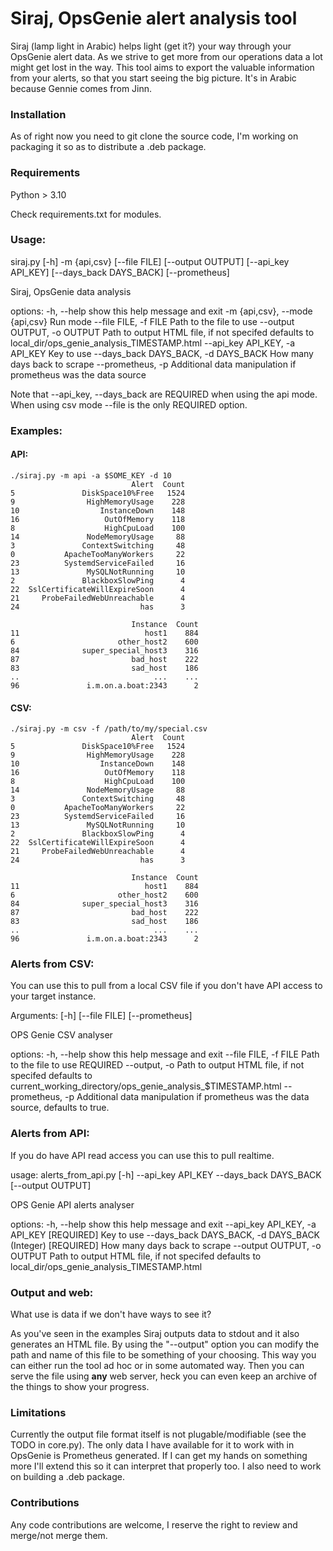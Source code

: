 # Siraj, OpsGenie alert analysis tool

Siraj (lamp light in Arabic) helps light (get it?) your way through your OpsGenie alert data.
As we strive to get more from our operations data a lot might get lost in the way. This tool aims to export the valuable information from your
alerts, so that you start seeing the big picture. It's in Arabic because Gennie comes from Jinn.

### Installation

As of right now you need to git clone the source code, I'm working on packaging it so as to distribute a .deb package.

### Requirements

Python > 3.10

Check requirements.txt for modules.

### Usage:

siraj.py [-h] -m {api,csv} [--file FILE] [--output OUTPUT] [--api_key API_KEY] [--days_back DAYS_BACK] [--prometheus]

Siraj, OpsGenie data analysis

options:
  -h, --help            show this help message and exit
  -m {api,csv}, --mode {api,csv}
                        Run mode
  --file FILE, -f FILE  Path to the file to use
  --output OUTPUT, -o OUTPUT
                        Path to output HTML file, if not specifed defaults to local_dir/ops_genie_analysis_TIMESTAMP.html
  --api_key API_KEY, -a API_KEY
                        Key to use
  --days_back DAYS_BACK, -d DAYS_BACK
                        How many days back to scrape
  --prometheus, -p      Additional data manipulation if prometheus was the data source

Note that --api_key, --days_back are REQUIRED when using the api mode.
When using csv mode --file is the only REQUIRED option.

### Examples:

#### API:
```
./siraj.py -m api -a $SOME_KEY -d 10
                           Alert  Count
5               DiskSpace10%Free   1524
9                HighMemoryUsage    228
10                  InstanceDown    148
16                   OutOfMemory    118
8                    HighCpuLoad    100
14               NodeMemoryUsage     88
3               ContextSwitching     48
0           ApacheTooManyWorkers     22
23          SystemdServiceFailed     16
13               MySQLNotRunning     10
2               BlackboxSlowPing      4
22  SslCertificateWillExpireSoon      4
21     ProbeFailedWebUnreachable      4
24                           has      3

                           Instance  Count
11                            host1    884
6                       other_host2    600
84              super_special_host3    316
87                         bad_host    222
83                         sad_host    186
..                              ...    ...
96               i.m.on.a.boat:2343      2
```
#### CSV:

```
./siraj.py -m csv -f /path/to/my/special.csv
                           Alert  Count
5               DiskSpace10%Free   1524
9                HighMemoryUsage    228
10                  InstanceDown    148
16                   OutOfMemory    118
8                    HighCpuLoad    100
14               NodeMemoryUsage     88
3               ContextSwitching     48
0           ApacheTooManyWorkers     22
23          SystemdServiceFailed     16
13               MySQLNotRunning     10
2               BlackboxSlowPing      4
22  SslCertificateWillExpireSoon      4
21     ProbeFailedWebUnreachable      4
24                           has      3

                           Instance  Count
11                            host1    884
6                       other_host2    600
84              super_special_host3    316
87                         bad_host    222
83                         sad_host    186
..                              ...    ...
96               i.m.on.a.boat:2343      2

```
### Alerts from CSV: 

You can use this to pull from a local CSV file if you don't have API access to your target instance.

Arguments: [-h] [--file FILE] [--prometheus]

OPS Genie CSV analyser

options:
  -h, --help            show this help message and exit
  --file FILE, -f FILE  Path to the file to use REQUIRED
  --output, -o          Path to output HTML file, if not specifed defaults to current_working_directory/ops_genie_analysis_$TIMESTAMP.html
  --prometheus, -p      Additional data manipulation if prometheus was the data source, defaults to true.


### Alerts from API:

If you do have API read access you can use this to pull realtime.

usage: alerts_from_api.py [-h] --api_key API_KEY --days_back DAYS_BACK [--output OUTPUT]

OPS Genie API alerts analyser

options:
  -h, --help            show this help message and exit
  --api_key API_KEY, -a API_KEY [REQUIRED]
                        Key to use
  --days_back DAYS_BACK, -d DAYS_BACK (Integer) [REQUIRED]
                        How many days back to scrape
  --output OUTPUT, -o OUTPUT
                        Path to output HTML file, if not specifed defaults to local_dir/ops_genie_analysis_TIMESTAMP.html


### Output and web:

What use is data if we don't have ways to see it?

As you've seen in the examples Siraj outputs data to stdout and it also generates an HTML file. By using the "--output" option you can modify the path and name of this file to be something of your choosing. This way you can either run the tool ad hoc or in some automated way. Then you can serve the file using **any** web server, heck you can even keep an archive of the things to show your progress.

### Limitations

Currently the output file format itself is not plugable/modifiable (see the TODO in core.py).
The only data I have available for it to work with in OpsGenie is Prometheus generated. If I can get my hands on something more I'll extend this so it can interpret that properly too.
I also need to work on building  a .deb package.

### Contributions

Any code contributions are welcome, I reserve the right to review and merge/not merge them. 
